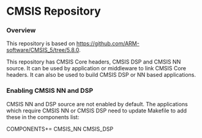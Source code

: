 # CMSIS Repository

### Overview
This repository is based on  https://github.com/ARM-software/CMSIS_5/tree/5.8.0.

This repository has CMSIS Core headers, CMSIS DSP and CMSIS NN source. It can be used by application or middleware to link CMSIS Core headers. It can also be used to build CMSIS DSP or NN based applications.

### Enabling CMSIS NN and DSP
CMSIS NN and DSP source are not enabled by default. The applications which require CMSIS NN or CMSIS DSP need to update Makefile to add these in the components list:

COMPONENTS+= CMSIS_NN CMSIS_DSP
